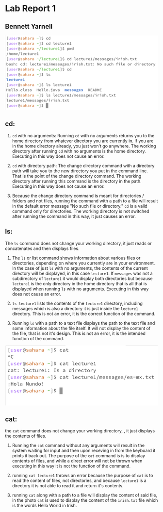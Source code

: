 
# Lab Report 1
## Bennett Yarnell

![image](Ex12.png)

## cd:

1) ```cd``` with no arguments: Running ```cd``` with no arguments returns you to the home directory from whatever directory you are currently in. If you are in the home directory already, you just won't go anywhere. The working directory after running ```cd``` with no arguments is the home directory. Executing in this way does not cause an error. 

3) ```cd``` with directory path: The change directory command with a directory path will take you to the new directory you put in the command line. That is the point of the change directory command. The working directory after running this command is the directory in the path. Executing in this way does not cause an error. 
   
4) Because the change directory command is meant for directories / folders and not files, running the command with a path to a file will result in the default error message "No such file or directory." ```cd``` is a valid command only for directories. The working directory is not switched after running the command in this way, it just causes an error. 

## ls:

The ```ls``` command does not change your working directory, it just reads or concatenates and then displays files. 

1) The ```ls``` or list command shows information about various files or directories, depending on where you currently are in your environment. In the case of just ```ls``` with no arguments, the contents of the current directory will be displayed, in this case ```lecture1```. If ```messages``` was not a subdirectory of ```lecture1``` it would display both directories but because ```lecture1``` is the only directory in the home directory that is all that is displayed when running ```ls``` with no arguments. Executing in this way does not cause an error. 
   
2) ```ls lecture1``` lists the contents of the ```lecture1``` directory, including messages which is also a directory it is just inside the ```lecture1``` directory. This is not an error, it is the correct function of the command. 
   
3) Running ```ls``` with a path to a text file displays the path to the text file and some information about the file itself. It will not display the content of the file, that is not it's design. This is not an error, it is the intended function of the command.  

![Image](Ex3.png)

## cat:

the ```cat``` command does not change your working directory, , it just displays the contents of files. 

1) Running the ```cat``` command without any arguments will result in the system waiting for input and then upon receving in from the keyboard it prints it back out. The purpose of the ```cat``` command is is to display contents of files, and while a direct error will not be thrown when executing in this way it is not the function of the command. 
   
2) running ```cat lecture1``` throws an error because the purpose of ```cat``` is to read the content of files, not directories, and because ```lecture1``` is a directory it is not able to read it and return it's contents. 
   
3) running ```cat``` along with a path to a file will display the content of said file, in the photo ```cat``` is used to display the content of the ```irish.txt``` file which is the words Hello World in Irish. 


